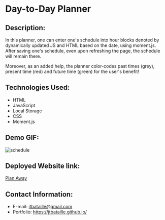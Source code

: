 # Day-to-Day Planner

## Description:

In this planner, one can enter one's schedule into hour blocks denoted by dynamically updated JS and HTML based on the date, using moment.js. After saving one's schedule, even upon refreshing the page, the schedule will remain there.

Moreover, as an added help, the planner color-codes past times (grey), present time (red) and future time (green) for the user's benefit!

## Technologies Used:
* HTML
* JavaScript
* Local Storage
* CSS
* Moment.js

## Demo GIF:
![schedule](https://user-images.githubusercontent.com/65187093/88464354-fdab7300-ce87-11ea-92f1-ff7303694ae2.gif)

## Deployed Website link:
[Plan Away](https://jtbataille.github.io/Day-to-Day-Planner/)

## Contact Information:
* E-mail: jtbataille@gmail.com
* Portfolio: https://jtbataille.github.io/
